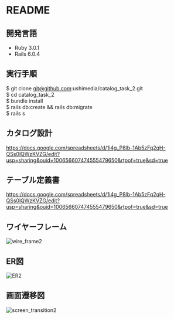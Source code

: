 # README

## 開発言語
 * Ruby 3.0.1
 * Rails 6.0.4

## 実行手順
 $ git clone git@github.com:ushimedia/catalog_task_2.git  
 $ cd catalog_task_2  
 $ bundle install  
 $ rails db:create && rails db:migrate  
 $ rails s  

## カタログ設計
https://docs.google.com/spreadsheets/d/1i4g_P8lb-1Ab5zFq2qH-QSs0lQWzKVZG/edit?usp=sharing&ouid=100656607474555479650&rtpof=true&sd=true

## テーブル定義書
https://docs.google.com/spreadsheets/d/1i4g_P8lb-1Ab5zFq2qH-QSs0lQWzKVZG/edit?usp=sharing&ouid=100656607474555479650&rtpof=true&sd=true

## ワイヤーフレーム
![wire_frame2](https://user-images.githubusercontent.com/103015276/168776377-8a2eb2de-3497-4830-9c6f-202b385ed112.png)

## ER図
![ER2](https://user-images.githubusercontent.com/103015276/168776348-2a866a7f-32e1-4180-bd15-561eeb6a48ae.png)

## 画面遷移図
![screen_transition2](https://user-images.githubusercontent.com/103015276/168776365-e5455e03-e788-4ed5-9745-2eb2774f106d.png)